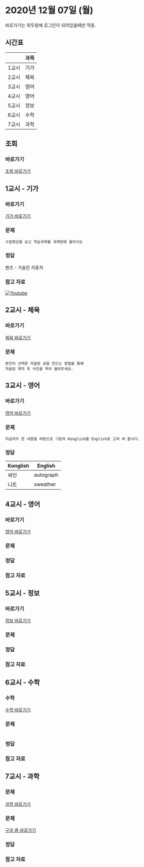 # 2020년 12월 07일 (월)

바로가기는 위두랑에 로그인이 되어있을때만 작동.

## 시간표
|    |과목|
|----|---|
|1교시|기가|
|2교시|체육|
|3교시|영어|
|4교시|영어|
|5교시|정보|
|6교시|수학|
|7교시|과학|



## 조회
### 바로가기
[조회 바로가기](https://rang.edunet.net/class/G000364114/classNotifyView.do?pageNo=1&notifySequence=302945)

## 1교시 - 기가
### 바로가기
[기가 바로가기](https://rang.edunet.net/class/G000367106/hmwkppList.do?hmwkSeq=727133&hmwkTypeCd=ALL)
### 문제
```
수업영상을 보고 학습과제를 과제방에 올리시오
```
### 정답
벤츠 - 가솔린 자동차
### 참고 자료
[![Youtube](http://img.youtube.com/vi/aSk04u8YyoI/0.jpg)](https://www.youtube.com/embed/aSk04u8YyoI "Youtube")

## 2교시 - 체육
### 바로가기
[체육 바로가기](https://rang.edunet.net/class/G000363883/hmwkppList.do?hmwkSeq=722612&hmwkTypeCd=ALL)
### 문제
```
본인이 선택한 저글링 공을 만드는 방법을 통해
저글링 제작 후 사진을 찍어 올려주세요.
```

## 3교시 - 영어
### 바로가기
[영어 바로가기](https://rang.edunet.net/class/G000325221/hmwkppList.do?hmwkSeq=722223&hmwkTypeCd=ALL)
### 문제
```
지금까지 한 내용을 바탕으로 그림의 Konglish를 English로 고쳐 써 봅시다.
```
### 정답
|  Konglish  |  English  |
|------------|-----------|
|싸인        |autograph  |
|니트        |sweather

## 4교시 - 영어
### 바로가기
[영어 바로가기](https://rang.edunet.net/class/G000325221/hmwkppList.do?hmwkSeq=722232&hmwkTypeCd=ALL)
### 문제
### 정답
### 참고 자료

## 5교시 - 정보
### 바로가기
[정보 바로가기](https://rang.edunet.net/class/G000371838/index.do)
### 문제
<!-- [구글 폼 바로가기](https://forms.gle/00000000000000000) -->
### 정답
### 참고 자료

## 6교시 - 수학
### 수학
[수학 바로가기](https://rang.edunet.net/class/G000325357/hmwkppList.do?hmwkSeq=723929&hmwkTypeCd=ALL)
### 문제
```
```
### 정답
### 참고 자료

## 7교시 - 과학
### 문제
[과학 바로가기](https://rang.edunet.net/class/G000325407/hmwkppList.do?hmwkSeq=727092&hmwkTypeCd=ALL)
### 문제
[구글 폼 바로가기](https://forms.gle/LtqcQfqcQ6cnmAam8)
### 정답
### 참고 자료
